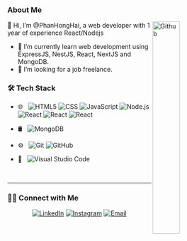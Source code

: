 ### About Me
<img width="35%" align="right" alt="Github" src="https://user-images.githubusercontent.com/48678280/88862734-4903af80-d201-11ea-968b-9c939d88a37c.gif" />

👋 Hi, I’m @PhanHongHai, a web developer with 1 year of experience React/Nodejs 

- 🌱 I’m currently learn web development using ExpressJS, NestJS, React, NextJS and MongoDB.
- 💞️ I’m looking for a job freelance.

### 🛠 Tech Stack

- 🌐 &nbsp;
  ![HTML5](https://img.shields.io/badge/-HTML5-333333?style=flat&logo=HTML5)
  ![CSS](https://img.shields.io/badge/-CSS-333333?style=flat&logo=CSS3&logoColor=1572B6)
  ![JavaScript](https://img.shields.io/badge/-JavaScript-333333?style=flat&logo=javascript)
  ![Node.js](https://img.shields.io/badge/-Node.js-333333?style=flat&logo=node.js)
  ![React](https://img.shields.io/badge/-React-333333?style=flat&logo=react)
  ![React](https://img.shields.io/badge/-NextJS-black?style=flat)
  ![React](https://img.shields.io/badge/-NestJS-red?style=flat&logo=nestjs)
  
- 🛢 &nbsp;
  ![MongoDB](https://img.shields.io/badge/-MongoDB-333333?style=flat&logo=mongodb)
- ⚙️ &nbsp;
  ![Git](https://img.shields.io/badge/-Git-333333?style=flat&logo=git)
  ![GitHub](https://img.shields.io/badge/-GitHub-333333?style=flat&logo=github)
- 🔧 &nbsp;
  ![Visual Studio Code](https://img.shields.io/badge/-Visual%20Studio%20Code-333333?style=flat&logo=visual-studio-code&logoColor=007ACC)

<br/>

---

### 🤝🏻 Connect with Me

<p align="center">
<a href="https://www.linkedin.com/in/phan-hong-hai-636825130/"><img alt="LinkedIn" src="https://img.shields.io/badge/LinkedIn-PhanHongHai-blue?style=flat-square&logo=linkedin"></a>
<a href="https://www.instagram.com/phh97.0_0/"><img alt="Instagram" src="https://img.shields.io/badge/Instagram-phhai97-blue?style=flat-square&logo=instagram"></a>
<a href="mailto:phanhonghai97@gmail.com"><img alt="Email" src="https://img.shields.io/badge/Email-phanhonghai97@gmail.com-blue?style=flat-square&logo=gmail"></a>
</p>


<!---
PhanHongHai/PhanHongHai is a ✨ special ✨ repository because its `README.md` (this file) appears on your GitHub profile.
You can click the Preview link to take a look at your changes.
--->

